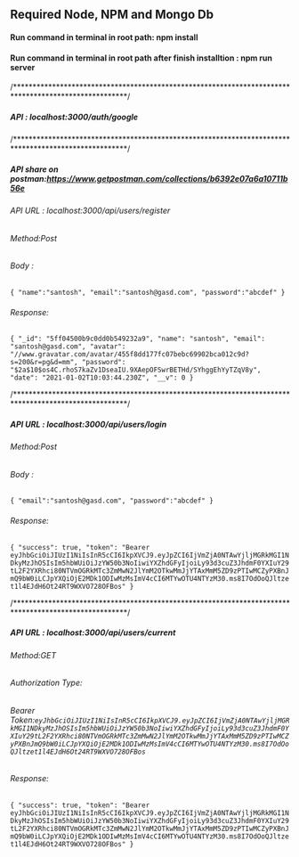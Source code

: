 ## Required Node, NPM and Mongo Db
#### Run command in terminal in root path: npm install 
#### Run command in terminal in root path after finish installtion : npm run server


/*****************************************************************************************************/
##### API : localhost:3000/auth/google

/*****************************************************************************************************/
##### API share on postman:https://www.getpostman.com/collections/b6392e07a6a10711b56e
###### API URL : localhost:3000/api/users/register 
###### Method:Post
###### Body : 
``{
    "name":"santosh",
    "email":"santosh@gasd.com",
    "password":"abcdef"
} ``
###### Response:
``{
    "_id": "5ff04500b9c0dd0b549232a9",
    "name": "santosh",
    "email": "santosh@gasd.com",
    "avatar": "//www.gravatar.com/avatar/455f8dd177fc07bebc69902bca012c9d?s=200&r=pg&d=mm",
    "password": "$2a$10$os4C.rhoS7kaZv1DseaIU.9XAepOFSwrBETHd/SYhggEhYyTZqV8y",
    "date": "2021-01-02T10:03:44.230Z",
    "__v": 0
}``





/*****************************************************************************************************/
##### API URL : localhost:3000/api/users/login 
###### Method:Post
###### Body : 
``{
    "email":"santosh@gasd.com",
    "password":"abcdef"
}``
###### Response:
``{
    "success": true,
    "token": "Bearer eyJhbGciOiJIUzI1NiIsInR5cCI6IkpXVCJ9.eyJpZCI6IjVmZjA0NTAwYjljMGRkMGI1NDkyMzJhOSIsIm5hbWUiOiJzYW50b3NoIiwiYXZhdGFyIjoiLy93d3cuZ3JhdmF0YXIuY29tL2F2YXRhci80NTVmOGRkMTc3ZmMwN2JlYmM2OTkwMmJjYTAxMmM5ZD9zPTIwMCZyPXBnJmQ9bW0iLCJpYXQiOjE2MDk1ODIwMzMsImV4cCI6MTYwOTU4NTYzM30.ms8I7OdOoQJltzet1l4EJdH6Ot24RT9WXVO728OFBos"
}``




/*****************************************************************************************************/
##### API URL : localhost:3000/api/users/current
###### Method:GET
###### Authorization Type:
###### Bearer Token:``eyJhbGciOiJIUzI1NiIsInR5cCI6IkpXVCJ9.eyJpZCI6IjVmZjA0NTAwYjljMGRkMGI1NDkyMzJhOSIsIm5hbWUiOiJzYW50b3NoIiwiYXZhdGFyIjoiLy93d3cuZ3JhdmF0YXIuY29tL2F2YXRhci80NTVmOGRkMTc3ZmMwN2JlYmM2OTkwMmJjYTAxMmM5ZD9zPTIwMCZyPXBnJmQ9bW0iLCJpYXQiOjE2MDk1ODIwMzMsImV4cCI6MTYwOTU4NTYzM30.ms8I7OdOoQJltzet1l4EJdH6Ot24RT9WXVO728OFBos``

###### Response:
``{
    "success": true,
    "token": "Bearer eyJhbGciOiJIUzI1NiIsInR5cCI6IkpXVCJ9.eyJpZCI6IjVmZjA0NTAwYjljMGRkMGI1NDkyMzJhOSIsIm5hbWUiOiJzYW50b3NoIiwiYXZhdGFyIjoiLy93d3cuZ3JhdmF0YXIuY29tL2F2YXRhci80NTVmOGRkMTc3ZmMwN2JlYmM2OTkwMmJjYTAxMmM5ZD9zPTIwMCZyPXBnJmQ9bW0iLCJpYXQiOjE2MDk1ODIwMzMsImV4cCI6MTYwOTU4NTYzM30.ms8I7OdOoQJltzet1l4EJdH6Ot24RT9WXVO728OFBos"
}``